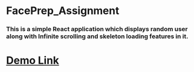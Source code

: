 # FacePrep_Assignment
<h3>This is a simple React application which displays random user along with Infinite scrolling and skeleton loading features in it.</h3>

<a href="https://random-user-list-app.netlify.app/" target="_blank"><h1>Demo Link</h1></a>
